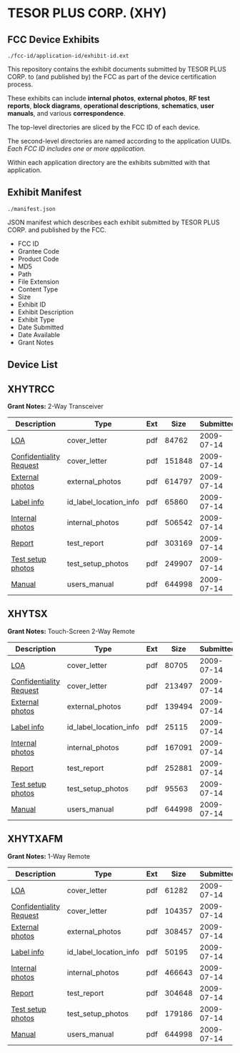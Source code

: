 # TESOR PLUS CORP. (XHY)
## FCC Device Exhibits

```
./fcc-id/application-id/exhibit-id.ext
```

This repository contains the exhibit documents submitted by TESOR PLUS CORP. to (and published by) the FCC as part of the device certification process.

These exhibits can include **internal photos**, **external photos**, **RF test reports**, **block diagrams**, **operational descriptions**, **schematics**, **user manuals**, and various **correspondence**.

The top-level directories are sliced by the FCC ID of each device.

The second-level directories are named according to the application UUIDs. *Each FCC ID includes one or more application.*

Within each application directory are the exhibits submitted with that application. 

## Exhibit Manifest

```
./manifest.json
```

JSON manifest which describes each exhibit submitted by TESOR PLUS CORP. and published by the FCC.

- FCC ID
- Grantee Code
- Product Code
- MD5
- Path
- File Extension
- Content Type
- Size
- Exhibit ID
- Exhibit Description
- Exhibit Type
- Date Submitted
- Date Available
- Grant Notes

## Device List
## XHYTRCC
**Grant Notes:** 2-Way Transceiver

| Description | Type | Ext | Size | Submitted | Available |
| ----------- | ---- | --- | ---- | --------- | --------- |
| [LOA](XHYTRCC/4d8494c61397db2512f7400bd8a65afb/1138035.pdf) | cover_letter | pdf | 84762 | 2009-07-14 | 2009-07-14 |
| [Confidentiality Request](XHYTRCC/4d8494c61397db2512f7400bd8a65afb/1138036.pdf) | cover_letter | pdf | 151848 | 2009-07-14 | 2009-07-14 |
| [External photos](XHYTRCC/4d8494c61397db2512f7400bd8a65afb/1138037.pdf) | external_photos | pdf | 614797 | 2009-07-14 | 2009-07-14 |
| [Label info](XHYTRCC/4d8494c61397db2512f7400bd8a65afb/1138038.pdf) | id_label_location_info | pdf | 65860 | 2009-07-14 | 2009-07-14 |
| [Internal photos](XHYTRCC/4d8494c61397db2512f7400bd8a65afb/1138039.pdf) | internal_photos | pdf | 506542 | 2009-07-14 | 2009-07-14 |
| [Report](XHYTRCC/4d8494c61397db2512f7400bd8a65afb/1138042.pdf) | test_report | pdf | 303169 | 2009-07-14 | 2009-07-14 |
| [Test setup photos](XHYTRCC/4d8494c61397db2512f7400bd8a65afb/1138043.pdf) | test_setup_photos | pdf | 249907 | 2009-07-14 | 2009-07-14 |
| [Manual](XHYTRCC/4d8494c61397db2512f7400bd8a65afb/1137948.pdf) | users_manual | pdf | 644998 | 2009-07-14 | 2009-07-14 |
## XHYTSX
**Grant Notes:** Touch-Screen 2-Way Remote

| Description | Type | Ext | Size | Submitted | Available |
| ----------- | ---- | --- | ---- | --------- | --------- |
| [LOA](XHYTSX/5d41bae1b7d6549ba7f947162381886a/1137938.pdf) | cover_letter | pdf | 80705 | 2009-07-14 | 2009-07-14 |
| [Confidentiality Request](XHYTSX/5d41bae1b7d6549ba7f947162381886a/1137939.pdf) | cover_letter | pdf | 213497 | 2009-07-14 | 2009-07-14 |
| [External photos](XHYTSX/5d41bae1b7d6549ba7f947162381886a/1137940.pdf) | external_photos | pdf | 139494 | 2009-07-14 | 2009-07-14 |
| [Label info](XHYTSX/5d41bae1b7d6549ba7f947162381886a/1137941.pdf) | id_label_location_info | pdf | 25115 | 2009-07-14 | 2009-07-14 |
| [Internal photos](XHYTSX/5d41bae1b7d6549ba7f947162381886a/1137942.pdf) | internal_photos | pdf | 167091 | 2009-07-14 | 2009-07-14 |
| [Report](XHYTSX/5d41bae1b7d6549ba7f947162381886a/1137946.pdf) | test_report | pdf | 252881 | 2009-07-14 | 2009-07-14 |
| [Test setup photos](XHYTSX/5d41bae1b7d6549ba7f947162381886a/1137947.pdf) | test_setup_photos | pdf | 95563 | 2009-07-14 | 2009-07-14 |
| [Manual](XHYTSX/5d41bae1b7d6549ba7f947162381886a/1137948.pdf) | users_manual | pdf | 644998 | 2009-07-14 | 2009-07-14 |
## XHYTXAFM
**Grant Notes:** 1-Way Remote

| Description | Type | Ext | Size | Submitted | Available |
| ----------- | ---- | --- | ---- | --------- | --------- |
| [LOA](XHYTXAFM/06823f75945ae04ae7c080a9803010c0/1137970.pdf) | cover_letter | pdf | 61282 | 2009-07-14 | 2009-07-14 |
| [Confidentiality Request](XHYTXAFM/06823f75945ae04ae7c080a9803010c0/1137971.pdf) | cover_letter | pdf | 104357 | 2009-07-14 | 2009-07-14 |
| [External photos](XHYTXAFM/06823f75945ae04ae7c080a9803010c0/1137972.pdf) | external_photos | pdf | 308457 | 2009-07-14 | 2009-07-14 |
| [Label info](XHYTXAFM/06823f75945ae04ae7c080a9803010c0/1137973.pdf) | id_label_location_info | pdf | 50195 | 2009-07-14 | 2009-07-14 |
| [Internal photos](XHYTXAFM/06823f75945ae04ae7c080a9803010c0/1137974.pdf) | internal_photos | pdf | 466643 | 2009-07-14 | 2009-07-14 |
| [Report](XHYTXAFM/06823f75945ae04ae7c080a9803010c0/1137977.pdf) | test_report | pdf | 304648 | 2009-07-14 | 2009-07-14 |
| [Test setup photos](XHYTXAFM/06823f75945ae04ae7c080a9803010c0/1137978.pdf) | test_setup_photos | pdf | 179186 | 2009-07-14 | 2009-07-14 |
| [Manual](XHYTXAFM/06823f75945ae04ae7c080a9803010c0/1137948.pdf) | users_manual | pdf | 644998 | 2009-07-14 | 2009-07-14 |
